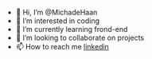 - 👋 Hi, I’m @MichadeHaan
- 👀 I’m interested in coding
- 🌱 I’m currently learning frond-end
- 💞️ I’m looking to collaborate on projects
- 📫 How to reach me [linkedin](https://www.linkedin.com/in/micha-de-haan-0a9372294/)
